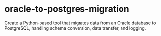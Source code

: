 # oracle-to-postgres-migration
 Create a Python-based tool that migrates data from an Oracle database to PostgreSQL, handling schema conversion, data transfer, and logging.
